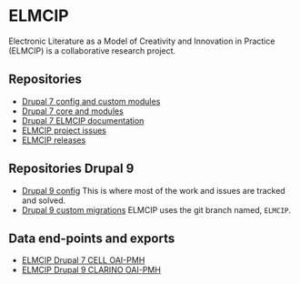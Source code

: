 # ELMCIP

Electronic Literature as a Model of Creativity and Innovation in Practice (ELMCIP) is a collaborative research project.

## Repositories

* [Drupal 7 config and custom modules](https://github.com/elmcip/elmcip)
* [Drupal 7 core and modules](https://github.com/elmcip/drupal)
* [Drupal 7 ELMCIP documentation](https://github.com/elmcip/elmcip/blob/master/README.md)
* [ELMCIP project issues](https://github.com/elmcip/elmcip/issues)
* [ELMCIP releases](https://github.com/elmcip/elmcip/releases)

## Repositories Drupal 9

* [Drupal 9 config](https://github.com/smbjorklund/elmcip_config) This is where most of the work and issues are tracked and solved.
* [Drupal 9 custom migrations](https://github.com/smbjorklund/uib_humanists/tree/elmcip) ELMCIP uses the git branch named, `ELMCIP`.

## Data end-points and exports

* [ELMCIP Drupal 7 CELL OAI-PMH](https://elmcip.net/data/work/oai-pmh)
* [ELMCIP Drupal 9 CLARINO OAI-PMH](https://beta.elmcip.net/oai/request)
